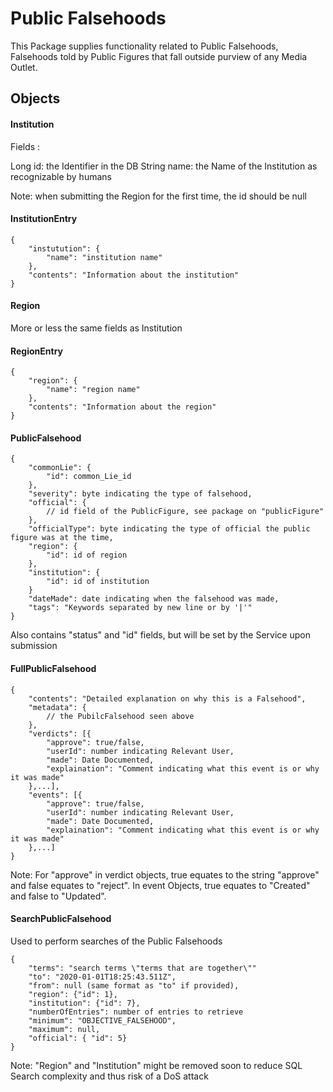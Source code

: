 # Public Falsehoods

This Package supplies functionality related to Public Falsehoods, Falsehoods told by Public Figures that fall outside purview of any Media Outlet.

## Objects

#### Institution

Fields :

Long id: the Identifier in the DB
String name: the Name of the Institution as recognizable by humans

Note: when submitting the Region for the first time, the id should be null

#### InstitutionEntry

```
{
    "instutution": {
        "name": "institution name"
    },
    "contents": "Information about the institution"
}
```

#### Region

More or less the same fields as Institution

#### RegionEntry

```
{
    "region": {
        "name": "region name"
    },
    "contents": "Information about the region"
}
```

#### PublicFalsehood

```
{
    "commonLie": {
        "id": common_Lie_id
    },
    "severity": byte indicating the type of falsehood,
    "official": {
        // id field of the PublicFigure, see package on "publicFigure"
    },
    "officialType": byte indicating the type of official the public figure was at the time,
    "region": {
        "id": id of region
    },
    "institution": {
        "id": id of institution
    }
    "dateMade": date indicating when the falsehood was made,
    "tags": "Keywords separated by new line or by '|'"
}
```

Also contains "status" and "id" fields, but will be set by the Service upon submission

#### FullPublicFalsehood


```
{
    "contents": "Detailed explanation on why this is a Falsehood",
    "metadata": {
        // the PubilcFalsehood seen above
    },
    "verdicts": [{
        "approve": true/false,
        "userId": number indicating Relevant User,
        "made": Date Documented,
        "explaination": "Comment indicating what this event is or why it was made"
    },...],
    "events": [{
        "approve": true/false,
        "userId": number indicating Relevant User,
        "made": Date Documented,
        "explaination": "Comment indicating what this event is or why it was made"
    },...]
}
```

Note: For "approve" in verdict objects, true equates to the string "approve" and false equates to "reject". In event Objects, true equates to "Created" and false to "Updated". 

#### SearchPublicFalsehood

Used to perform searches of the Public Falsehoods

```
{
    "terms": "search terms \"terms that are together\""
    "to": "2020-01-01T18:25:43.511Z",
    "from": null (same format as "to" if provided),
    "region": {"id": 1},
    "institution": {"id": 7},
    "numberOfEntries": number of entries to retrieve
    "minimum": "OBJECTIVE_FALSEHOOD",
    "maximum": null,
    "official": { "id": 5}
}
```

Note: "Region" and "Institution" might be removed soon to reduce SQL Search complexity and thus risk of a DoS attack
